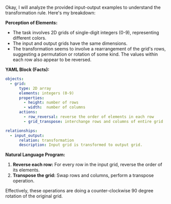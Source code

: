 Okay, I will analyze the provided input-output examples to understand the transformation rule. Here's my breakdown:

**Perception of Elements:**

*   The task involves 2D grids of single-digit integers (0-9), representing different colors.
*   The input and output grids have the same dimensions.
*   The transformation seems to involve a rearrangement of the grid's rows, suggesting a permutation or rotation of some kind. The values within each row also appear to be reversed.

**YAML Block (Facts):**


```yaml
objects:
  - grid:
      type: 2D array
      elements: integers (0-9)
      properties:
        - height: number of rows
        - width:  number of columns
      actions:
        - row_reversal: reverse the order of elements in each row
        - grid_transpose: interchange rows and columns of entire grid

relationships:
  - input_output:
      relation: transformation
      description: Input grid is transformed to output grid.

```


**Natural Language Program:**

1.  **Reverse each row:** For every row in the input grid, reverse the order of its elements.
2.  **Transpose the grid:** Swap rows and columns, perform a transpose operation.

Effectively, these operations are doing a counter-clockwise 90 degree rotation of the original grid.
